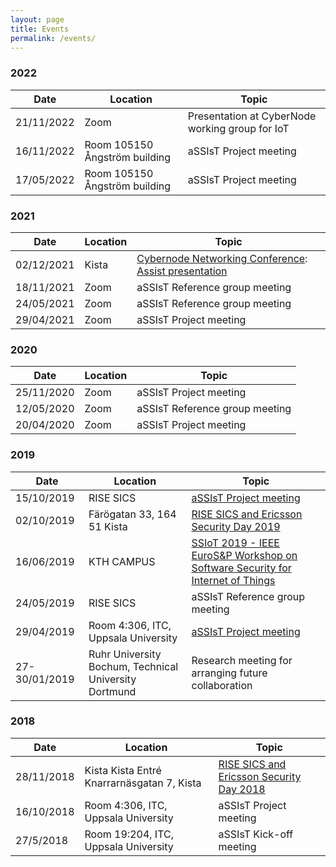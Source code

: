 ```yaml
---
layout: page
title: Events
permalink: /events/
---
```


### 2022

| Date          | Location                                   | Topic                                                        |
|-----------|--------------------------------------------|--------------------------------------------------------------|
|21/11/2022    | Zoom                                            | Presentation at CyberNode working group for IoT | [Fuzzing presentation](presentations/cybernode-assist-fuzzing-221121.pdf) |
|16/11/2022    | Room 105150 Ångström building                   |  aSSIsT Project meeting |
|17/05/2022    | Room 105150 Ångström building                   |  aSSIsT Project meeting |


### 2021

| Date          | Location                                   | Topic                                                        |
|-----------|--------------------------------------------|--------------------------------------------------------------|
|02/12/2021    | Kista                                   | [Cybernode Networking Conference][CYBERNODE211202]: [Assist presentation](presentations/assist-cybernode-211202.pdf) |
|18/11/2021    | Zoom                                    | aSSIsT Reference group meeting |
|24/05/2021    | Zoom                                    | aSSIsT Reference group meeting |
|29/04/2021    | Zoom                                    |  aSSIsT Project meeting |


### 2020

| Date          | Location                                   | Topic                                                        |
|-----------|--------------------------------------------|--------------------------------------------------------------|
|25/11/2020    | Zoom                                    |  aSSIsT Project meeting |
|12/05/2020    | Zoom                                    | aSSIsT Reference group meeting |
|20/04/2020    | Zoom                                    |  aSSIsT Project meeting |


### 2019

| Date          | Location                                   | Topic                                                        |
|-----------|--------------------------------------------|--------------------------------------------------------------|
|15/10/2019    | RISE SICS                                                | [aSSIsT Project meeting][AGENDA191015] |
|02/10/2019    | Färögatan 33, 164 51 Kista                               | [RISE SICS and Ericsson Security Day 2019][RISESECDAY2019]   |
|16/06/2019    | KTH CAMPUS                                               | [SSIoT 2019 - IEEE EuroS&P Workshop on Software Security for Internet of Things][SSIOT2019] |
|24/05/2019    | RISE SICS                                                | aSSIsT Reference group meeting |
|29/04/2019    | Room 4:306, ITC, Uppsala University                      | [aSSIsT Project meeting][AGENDA190429] |
|27-30/01/2019 | Ruhr University Bochum, Technical University Dortmund    | Research meeting for arranging future collaboration   |


### 2018

| Date          | Location                                   | Topic                                                        |
|-----------|--------------------------------------------|--------------------------------------------------------------|
|28/11/2018    | Kista Kista Entré Knarrarnäsgatan 7, Kista            | [RISE SICS and Ericsson Security Day 2018][RISESECDAY2018]   |
|16/10/2018    | Room 4:306, ITC, Uppsala University                   |  aSSIsT Project meeting |
|27/5/2018     | Room 19:204, ITC, Uppsala University                  |  aSSIsT Kick-off meeting |

[SSIOT2019]: http://www.cse.chalmers.se/~russo/ssiot19/
[RISESECDAY2018]: https://www.sics.se/events/rise-sics-and-ericsson-security-day-2018
[AGENDA190429]: http://user.it.uu.se/~bengt/aSSIsT/190429-agenda.html
[RISESECDAY2019]: https://app.bwz.se/ri/b/v?formresponse=46804&otype=60&sendmail=True&ucrc=4F5AB0232D
[AGENDA191015]: http://user.it.uu.se/~bengt/aSSIsT/191015-agenda.html
[CYBERNODE211202]: https://cybernode.se/cybernodens-samverkanskonferens-for-cybersakerhet-2021-2-december-i-kista-science-tower/
